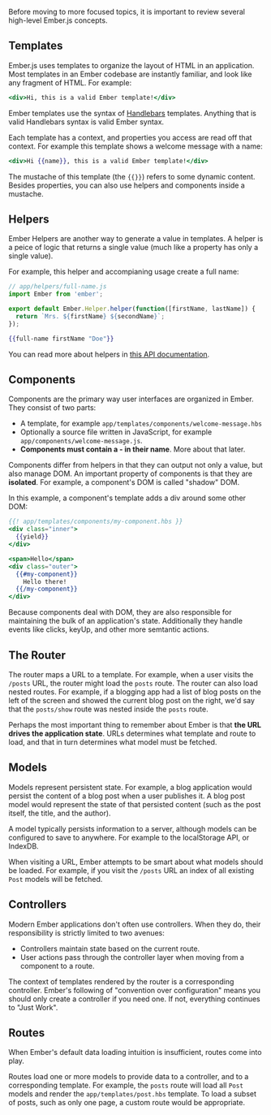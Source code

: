 Before moving to more focused topics, it is important to review several
high-level Ember.js concepts.

## Templates

Ember.js uses templates to organize the layout of HTML in an application. Most
templates in an Ember codebase are instantly familiar, and look like any
fragment of HTML. For example:

```handlebars
<div>Hi, this is a valid Ember template!</div>
```

Ember templates use the syntax of [Handlebars](http://handlebarsjs.com)
templates. Anything that is valid Handlebars syntax is valid Ember syntax.

Each template has a context, and properties you access are read off that context.
For example this template shows a welcome message with a name:

```handlebars
<div>Hi {{name}}, this is a valid Ember template!</div>
```

The mustache of this template (the `{{}}`) refers to some dynamic content.
Besides properties, you can also use helpers and components inside a mustache.

## Helpers

Ember Helpers are another way to generate a value in templates. A helper
is a peice of logic that returns a single value (much like a property
has only a single value).

For example, this helper and accompianing usage create a full name:

```js
// app/helpers/full-name.js
import Ember from 'ember';

export default Ember.Helper.helper(function([firstName, lastName]) {
  return `Mrs. ${firstName} ${secondName}`;
});
```

```handlebars
{{full-name firstName "Doe"}}
```

You can read more about helpers in [this API documentation](http://emberjs.com/api/classes/Ember.Helper.html).

## Components

Components are the primary way user interfaces are organized in Ember. They
consist of two parts:

* A template, for example `app/templates/components/welcome-message.hbs`
* Optionally a source file written in JavaScript, for example
  `app/components/welcome-message.js`.
* **Components must contain a - in their name**. More about that later.

Components differ from helpers in that they can output not only a value, but
also manage DOM. An important property of components is that they are **isolated**.
For example, a component's DOM is called "shadow" DOM.

In this example, a component's template adds a div around some other DOM:

```handlebars
{{! app/templates/components/my-component.hbs }}
<div class="inner">
  {{yield}}
</div>
```

```handlebars
<span>Hello</span>
<div class="outer">
  {{#my-component}}
    Hello there!
  {{/my-component}}
</div>
```

Because components deal with DOM, they are also responsible for maintaining
the bulk of an application's state. Additionally they handle events like
clicks, keyUp, and other more semtantic actions.

## The Router

The router maps a URL to a template. For example, when a user visits the `/posts`
URL, the router might load the `posts` route. The router can also load
nested routes. For example, if a blogging app had a list of blog posts on the
left of the screen and showed the current blog post on the right, we'd say
that the `posts/show` route was nested inside the `posts` route.

Perhaps the most important thing to remember about Ember is that **the URL drives
the application state**. URLs determines what template and route to load, and
that in turn determines what model must be fetched.

## Models

Models represent persistent state. For example, a blog application would
persist the content of a blog post when a user publishes it. A blog post model
would represent the state of that persisted content (such as the post itself,
the title, and the author).

A model
typically persists information to a server, although models can be configured to
save to anywhere. For example to the localStorage API, or IndexDB.

When visiting a URL, Ember attempts to be smart about what models should be
loaded. For example, if you visit the `/posts` URL an index of all existing
`Post` models will be fetched.

## Controllers

Modern Ember applications don't often use controllers. When they do, their
responsibility is strictly limited to two avenues:

* Controllers maintain state based on the current route.
* User actions pass through the controller layer when moving from
  a component to a route.

The context of templates rendered by the router is a corresponding
controller. Ember's following of "convention over configuration" means
you should only create a controller if you need one. If not, everything
continues to "Just Work".

## Routes

When Ember's default data loading intuition is insufficient, routes come
into play.

Routes load one or more models
to provide data to a controller, and to a corresponding template.
For example, the `posts` route will load all `Post` models and render the
`app/templates/post.hbs` template. To load a subset of posts, such as only
one page, a custom route would be appropriate.
